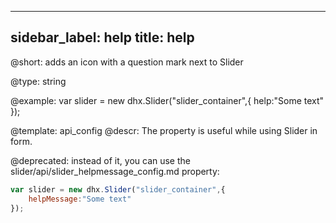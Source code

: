 
---
sidebar_label: help
title: help
---          

@short: 
adds an icon with a question mark next to Slider




@type: string

@example: 
var slider = new dhx.Slider("slider_container",{
	help:"Some text"
});


@template:	api_config
@descr: 
The property is useful while using Slider in form.

@deprecated: instead of it, you can use the slider/api/slider_helpmessage_config.md property:

~~~js
var slider = new dhx.Slider("slider_container",{
	helpMessage:"Some text"
});
~~~

